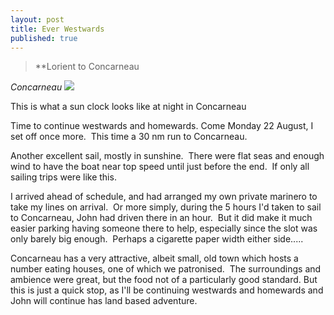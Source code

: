 ```yaml
---
layout: post
title: Ever Westwards
published: true
---
```


> **Lorient to Concarneau

*Concarneau* ![]({{site.baseurl}}/assets/img_1247-sml_scale.jpg)

This is what a sun clock looks like at night in Concarneau

Time to continue westwards and homewards. Come Monday 22 August, I set off once more.  This time a 30 nm run to Concarneau.

Another excellent sail, mostly in sunshine.  There were flat seas and enough wind to have the boat near top speed until just before the end.  If only all sailing trips were like this.

I arrived ahead of schedule, and had arranged my own private marinero to take my lines on arrival.  Or more simply, during the 5 hours I'd taken to sail to Concarneau, John had driven there in an hour.  But it did make it much easier parking having someone there to help, especially since the slot was only barely big enough.  Perhaps a cigarette paper width either side.....

Concarneau has a very attractive, albeit small, old town which hosts a number eating houses, one of which we patronised.  The surroundings and ambience were great, but the food not of a particularly good standard. But this is just a quick stop, as I'll be continuing westwards and homewards and John will continue has land based adventure.
